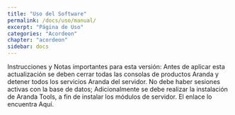 ```yaml
---
title: "Uso del Software"
permalink: /docs/uso/manual/
excerpt: "Página de Uso"
categories: "Acordeon" 
chapter: "acordeon" 
sidebar: docs
---
```

Instrucciones y Notas importantes para esta versión:
Antes de aplicar esta actualización se deben cerrar todas las consolas de productos Aranda y detener todos los servicios Aranda del servidor. No debe haber sesiones activas con la base de datos; Adicionalmente se debe realizar la instalación de Aranda Tools, a fin de instalar los módulos de servidor. El enlace lo encuentra Aquí.
